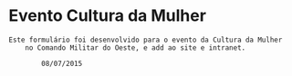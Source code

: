 # Evento Cultura da Mulher
	Este formulário foi desenvolvido para o evento da Cultura da Mulher 
		no Comando Militar do Oeste, e add ao site e intranet.
			
			08/07/2015
